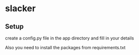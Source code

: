 # slacker

## Setup

create a config.py file in the app directory and fill in your details

Also you need to install the packages from requirements.txt